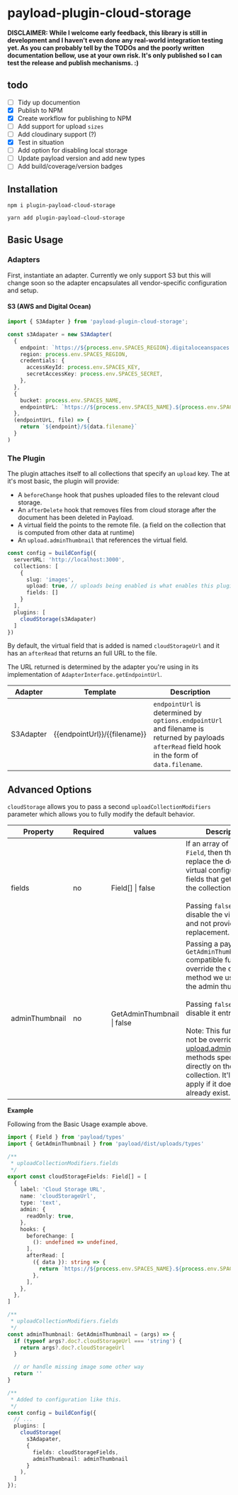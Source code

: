 # payload-plugin-cloud-storage

**DISCLAIMER: While I welcome early feedback, this library is still in development and I haven't even done any real-world integration testing yet. As you can probably tell by the TODOs and the poorly written documentation bellow, use at your own risk. It's only published so I can test the release and publish mechanisms. :)**

## todo

- [ ] Tidy up documention
- [x] Publish to NPM
- [x] Create workflow for publishing to NPM
- [ ] Add support for upload `sizes`
- [ ] Add cloudinary support (?)
- [x] Test in situation
- [ ] Add option for disabling local storage
- [ ] Update payload version and add new types
- [ ] Add build/coverage/version badges

## Installation

```
npm i plugin-payload-cloud-storage
```

```
yarn add plugin-payload-cloud-storage
```

## Basic Usage

### Adapters

First, instantiate an adapter. Currently we only support S3 but this will change soon so the adapter encapsulates all vendor-specific configuration and setup.

#### S3 (AWS and Digital Ocean)

```ts
import { S3Adapter } from 'payload-plugin-cloud-storage';

const s3Adapater = new S3Adapter(
  {
    endpoint: `https://${process.env.SPACES_REGION}.digitaloceanspaces.com`,
    region: process.env.SPACES_REGION,
    credentials: {
      accessKeyId: process.env.SPACES_KEY,
      secretAccessKey: process.env.SPACES_SECRET,
    },
  },
  {
    bucket: process.env.SPACES_NAME,
    endpointUrL: `https://${process.env.SPACES_NAME}.${process.env.SPACES_REGION}.cdn.digitaloceanspaces.com`
  },
  (endpointUrL, file) => {
    return `${endpoint}/${data.filename}`
  }
)
```

### The Plugin

The plugin attaches itself to all collections that specify an `upload` key. The at it's most basic, the plugin will provide:

- A `beforeChange` hook that pushes uploaded files to the relevant cloud storage.
- An `afterDelete` hook that removes files from cloud storage after the document has been deleted in Payload.
- A virtual field the points to the remote file. (a field on the collection that is computed from other data at runtime)
- An `upload.adminThumbnail` that references the virtual field.

```ts
const config = buildConfig({
  serverURL: 'http://localhost:3000',
  collections: [
    {
      slug: 'images',
      upload: true, // uploads being enabled is what enables this plugin on the collection
      fields: []
    }
  ],
  plugins: [
    cloudStorage(s3Adapater)
  ]
})
```

By default, the virtual field that is added is named `cloudStorageUrl` and it has an `afterRead` that returns an full URL to the file.

The URL returned is determined by the adapter you're using in its implementation of `AdapterInterface.getEndpointUrl`.

| Adapter   | Template                     | Description                                                                                                                                      |
|-----------|------------------------------|--------------------------------------------------------------------------------------------------------------------------------------------------|
| S3Adapter | {{endpointUrl}}/{{filename}} | `endpointUrl` is determined by `options.endpointUrl` and filename is returned by payloads `afterRead` field hook in the form of `data.filename`. |

## Advanced Options

`cloudStorage` allows you to pass a second `uploadCollectionModifiers` parameter which allows you to fully modify the default behavior.

| Property       | Required | values                     | Description                                                                                                                                                                                                                                                                                                                                                    |
|----------------|----------|----------------------------|----------------------------------------------------------------------------------------------------------------------------------------------------------------------------------------------------------------------------------------------------------------------------------------------------------------------------------------------------------------|
| fields         | no       | Field[] \| false           | If an array of payload `Field`, then this will replace the default virtual configuration fields that get added to the collection.<br><br>  Passing `false` will disable the virtual fields and not provide a replacement.                                                                                                                                      |
| adminThumbnail | no       | GetAdminThumbnail \| false | Passing a payload `GetAdminThumbnail` compatible function will override the default method we use to fetch the admin thumbnail.<br><br>  Passing `false` will disable it entriely.<br><br>  Note: This function will not be override any [upload.adminThumbnail]() methods specified directly on the collection. It'll only apply if it doesn't already exist. |

**Example**

Following from the Basic Usage example above.

```ts
import { Field } from 'payload/types'
import { GetAdminThumbnail } from 'payload/dist/uploads/types'

/**
 * uploadCollectionModifiers.fields
 */
export const cloudStorageFields: Field[] = [
  {
    label: 'Cloud Storage URL',
    name: 'cloudStorageUrl',
    type: 'text',
    admin: {
      readOnly: true,
    },
    hooks: {
      beforeChange: [
        (): undefined => undefined,
      ],
      afterRead: [
        ({ data }): string => {
          return `https://${process.env.SPACES_NAME}.${process.env.SPACES_REGION}.cdn.digitaloceanspaces.com/${data.filename}`
        },
      ],
    },
  },
]

/**
 * uploadCollectionModifiers.fields
 */
const adminThumbnail: GetAdminThumbnail = (args) => {
  if (typeof args?.doc?.cloudStorageUrl === 'string') {
    return args?.doc?.cloudStorageUrl
  }

  // or handle missing image some other way
  return ''
}

/**
 * Added to configuration like this.
 */
const config = buildConfig({
  // ...
  plugins: [
    cloudStorage(
      s3Adapater,
      {
        fields: cloudStorageFields,
        adminThumbnail: adminThumbnail
      }
    ),
  ]
});
```